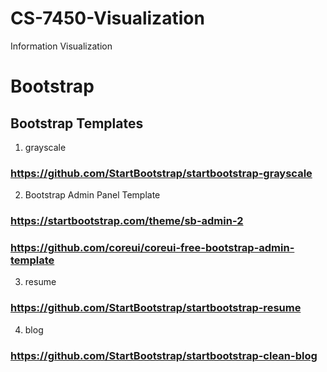# CS-7450-Visualization
Information Visualization


# Bootstrap 
## Bootstrap Templates
1. grayscale   
 ### https://github.com/StartBootstrap/startbootstrap-grayscale

2. Bootstrap Admin Panel Template
 ###  https://startbootstrap.com/theme/sb-admin-2

 ### https://github.com/coreui/coreui-free-bootstrap-admin-template

3. resume
 ### https://github.com/StartBootstrap/startbootstrap-resume

4. blog
 ### https://github.com/StartBootstrap/startbootstrap-clean-blog
